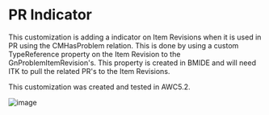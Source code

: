 # PR Indicator

This customization is adding a indicator on Item Revisions when it is used in PR using the CMHasProblem relation. This is done by using a custom TypeReference property on the Item Revision to the GnProblemItemRevision's. This property is created in BMIDE and will need ITK to pull the related PR's to the Item Revisions.

This customization was created and tested in AWC5.2.

![image](https://user-images.githubusercontent.com/42276263/153721596-ed32490a-19a1-4f9c-8e95-6718e8024e7f.png)

